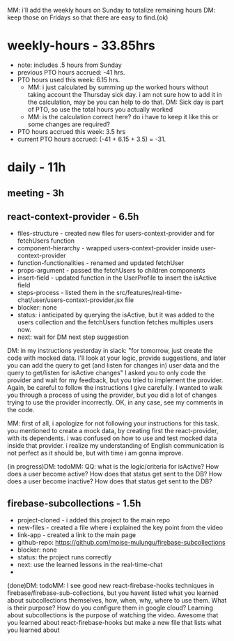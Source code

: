 MM: i'll add the weekly hours on Sunday to totalize remaining hours DM: keep those on Fridays so that there are easy to find.(ok)

# weekly-hours - 33.85hrs
* note: includes .5 hours from Sunday
* previous PTO hours accrued: -41 hrs. 
* PTO hours used this week:  6.15 hrs.
  * MM: i just calculated by summing up the worked hours without taking account the Thursday sick day. i am not sure how to add it in the calculation, may be you can help to do that. DM: Sick day is part of PTO, so use the total hours you actually worked
  * MM: is the calculation correct here? do i have to keep it like this or some changes are required?
* PTO hours accrued this week: 3.5 hrs
* current PTO hours accrued: (-41 + 6.15 + 3.5) = -31.

# daily - 11h

## meeting - 3h

## react-context-provider - 6.5h
* files-structure - created new files for users-context-provider and for fetchUsers function
* component-hierarchy - wrapped users-context-provider inside user-context-provider
* function-functionalities - renamed and updated fetchUser
* props-argument - passed the fetchUsers to children components
* insert-field - updated function in the UserProfile to insert the isActive field
* steps-process - listed them in the src/features/real-time-chat/user/users-context-provider.jsx file
* blocker: none
* status: i anticipated by querying the isActive, but it was added to the users collection and the fetchUsers function fetches multiples users now.
* next: wait for DM next step suggestion 

DM: in my instructions yesterday in slack:
    "for tomorrow, just create the code with mocked data. I'll look at your logic, provide suggestions, and later you can add the query to get (and listen for changes in) user data and the query to get/listen for isActive changes"
		I asked you to only code the provider and wait for my feedback, but you tried to implement the provider. Again, be careful to follow the instructions I give carefully. I wanted to walk you through a process of using the provider, but you did a lot of changes trying to use the provider incorrectly. 
		OK, in any case, see my comments in the code.

MM: first of all, i apologize for not following your instructions for this task. you mentioned to create a mock data, by creating first the react-provider, with its dependents. i was confused on how to use and test mocked data inside that provider. i realize my understanding of English communication is not perfect as it should be, but with time i am gonna improve. 

(in progress)DM: todoMM: QQ: what is the logic/criteria for isActive? How does a user become active? How does that status get sent to the DB? How does a user become inactive? How does that status get sent to the DB? 


## firebase-subcollections - 1.5h
* project-cloned - i added this project to the main repo
* new-files - created a file where i explained the key point from the video
* link-app - created a link to the main page
* github-repo: https://github.com/moise-mulungu/firebase-subcollections
* blocker: none
* status: the project runs correctly
* next: use the learned lessons in the real-time-chat
* 
(done)DM: todoMM: I see good new react-firebase-hooks techniques in firebase/firebase-sub-collections, but you havent listed what you learned about subcollections themselves, how, when, why, where to use them. What is their purpose? How do you configure them in google cloud? Learning about subcollections is the purpose of watching the video. Awesome that you learned about react-firebase-hooks but make a new file that lists what you learned about 